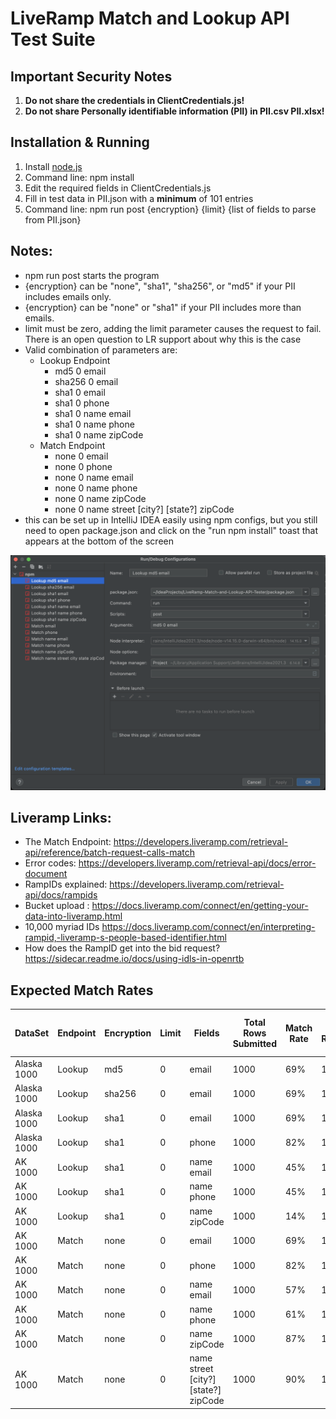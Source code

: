 # LiveRamp Match and Lookup API Test Suite

## Important Security Notes

1. **Do not share the credentials in ClientCredentials.js!**
2. **Do not share Personally identifiable information (PII) in PII.csv PII.xlsx!**

## Installation & Running

1. Install [node.js](https://nodejs.org/en/)
2. Command line: npm install
3. Edit the required fields in ClientCredentials.js 
4. Fill in test data in PII.json with a **minimum** of 101 entries
5. Command line: npm run post {encryption} {limit} {list of fields to parse from PII.json}

## Notes:

- npm run post starts the program
- {encryption} can be "none", "sha1", "sha256", or "md5" if your PII includes emails only. 
- {encryption} can be "none" or "sha1" if your PII includes more than emails.
- limit must be zero, adding the limit parameter causes the request to fail. There is an open question to LR support about why this is the case
- Valid combination of parameters are:
  - Lookup Endpoint
    - md5 0 email
    - sha256 0 email
    - sha1 0 email
    - sha1 0 phone
    - sha1 0 name email
    - sha1 0 name phone
    - sha1 0 name zipCode
  - Match Endpoint
    - none 0 email
    - none 0 phone
    - none 0 name email
    - none 0 name phone
    - none 0 name zipCode
    - none 0 name street [city?] [state?] zipCode
- this can be set up in IntelliJ IDEA easily using npm configs, but you still need to open package.json and click on the "run npm install" toast that appears at the bottom of the screen

![IDEA](idea.png)

## Liveramp Links:

- The Match Endpoint: https://developers.liveramp.com/retrieval-api/reference/batch-request-calls-match
- Error codes: https://developers.liveramp.com/retrieval-api/docs/error-document
- RampIDs explained: https://developers.liveramp.com/retrieval-api/docs/rampids
- Bucket upload : https://docs.liveramp.com/connect/en/getting-your-data-into-liveramp.html
- 10,000 myriad IDs https://docs.liveramp.com/connect/en/interpreting-rampid,-liveramp-s-people-based-identifier.html
- How does the RampID get into the bid request? https://sidecar.readme.io/docs/using-idls-in-openrtb

## Expected Match Rates

| DataSet     | Endpoint | Encryption | Limit | Fields                                   | Total Rows Submitted | Match Rate | Total Results | Total HTTP 200 Results | Total HTTP 4xx Results | Derived RampIDs Returned | Maintained RampIDs Returned |
| ----------- | -------- | ---------- | ----- | ---------------------------------------- | -------------------- | ---------- | ------------- | ---------------------- | ---------------------- | ------------------------ | --------------------------- |
| Alaska 1000 | Lookup   | md5        | 0     | email                                    | 1000                 | 69%        | 1000          | 1000                   | 0                      | 310                      | 690                         |
| Alaska 1000 | Lookup   | sha256     | 0     | email                                    | 1000                 | 69%        | 1000          | 1000                   | 0                      | 310                      | 690                         |
| Alaska 1000 | Lookup   | sha1       | 0     | email                                    | 1000                 | 69%        | 1000          | 1000                   | 0                      | 310                      | 690                         |
| Alaska 1000 | Lookup   | sha1       | 0     | phone                                    | 1000                 | 82%        | 1000          | 1000                   | 0                      | 176                      | 824                         |
| AK 1000     | Lookup   | sha1       | 0     | name email                               | 1000                 | 45%        | 1000          | 1000                   | 0                      | 548                      | 452                         |
| AK 1000     | Lookup   | sha1       | 0     | name phone                               | 1000                 | 45%        | 1000          | 1000                   | 0                      | 547                      | 453                         |
| AK 1000     | Lookup   | sha1       | 0     | name zipCode                             | 1000                 | 14%        | 1000          | 1000                   | 0                      | 855                      | 145                         |
| AK 1000     | Match    | none       | 0     | email                                    | 1000                 | 69%        | 1000          | 1000                   | 0                      | 310                      | 690                         |
| AK 1000     | Match    | none       | 0     | phone                                    | 1000                 | 82%        | 1000          | 1000                   | 0                      | 178                      | 822                         |
| AK 1000     | Match    | none       | 0     | name email                               | 1000                 | 57%        | 1000          | 1000                   | 0                      | 260                      | 574                         |
| AK 1000     | Match    | none       | 0     | name phone                               | 1000                 | 61%        | 1000          | 1000                   | 0                      | 137                      | 606                         |
| AK 1000     | Match    | none       | 0     | name zipCode                             | 1000                 | 87%        | 1000          | 1000                   | 0                      | 118                      | 869                         |
| AK 1000     | Match    | none       | 0     | name street \[city?\] \[state?\] zipCode | 1000                 | 90%        | 1000          | 1000                   | 0                      | 96                       | 903                         |